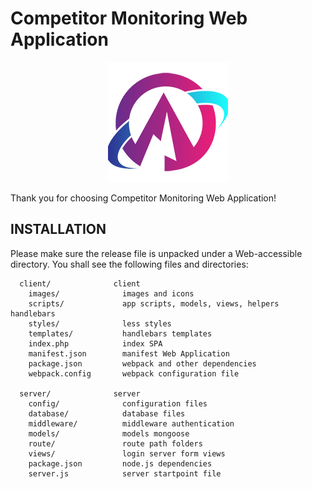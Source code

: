 Competitor Monitoring Web Application
=============================

<p align="center">
  <img src="https://github.com/maxim97dev/Competitor-Monitoring-App/blob/main/client/images/icons/logo-192.png"/>
</p>

Thank you for choosing Competitor Monitoring Web Application!

INSTALLATION
------------

Please make sure the release file is unpacked under a Web-accessible
directory. You shall see the following files and directories:

      client/              client
        images/              images and icons
        scripts/             app scripts, models, views, helpers handlebars
        styles/              less styles
        templates/           handlebars templates
        index.php            index SPA
        manifest.json        manifest Web Application
        package.json         webpack and other dependencies 
        webpack.config       webpack configuration file
      
      server/              server  
        config/              configuration files
        database/            database files
        middleware/          middleware authentication
        models/              models mongoose
        route/               route path folders
        views/               login server form views
        package.json         node.js dependencies
        server.js            server startpoint file
        

